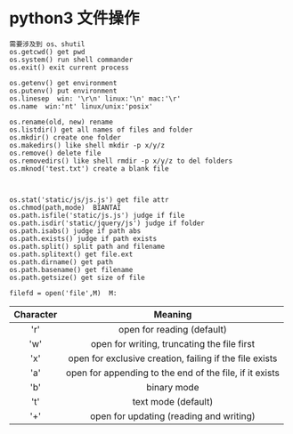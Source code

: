 # python3 文件操作

    需要涉及到 os、shutil
    os.getcwd() get pwd
    os.system() run shell commander
    os.exit() exit current process

    os.getenv() get environment
    os.putenv() put environment
    os.linesep  win: '\r\n' linux:'\n' mac:'\r'
    os.name  win:'nt' linux/unix:'posix'

    os.rename(old, new) rename
    os.listdir() get all names of files and folder
    os.mkdir() create one folder
    os.makedirs() like shell mkdir -p x/y/z
    os.remove() delete file
    os.removedirs() like shell rmdir -p x/y/z to del folders
    os.mknod('test.txt') create a blank file

    

    os.stat('static/js/js.js') get file attr
    os.chmod(path,mode)  BIANTAI
    os.path.isfile('static/js.js') judge if file
    os.path.isdir('static/jquery/js') judge if folder
    os.path.isabs() judge if path abs
    os.path.exists() judge if path exists
    os.path.split() split path and filename
    os.path.splitext() get file.ext
    os.path.dirname() get path
    os.path.basename() get filename
    os.path.getsize() get size of file

    filefd = open('file',M)  M:

    

| Character |                         Meaning                         |
|:---------:|:-------------------------------------------------------:|
|    'r'    |               open for reading (default)                |
|    'w'    |       open for writing, truncating the file first       |
|    'x'    | open for exclusive creation, failing if the file exists |
|    'a'    | open for appending to the end of the file, if it exists |
|    'b'    |                       binary mode                       |
|    't'    |                   text mode (default)                   |
|    '+'    |         open for updating (reading and writing)         |
